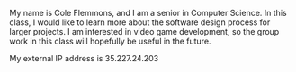 My name is Cole Flemmons, and I am a senior in Computer Science. In this class, I would like to learn more about the software design process for larger projects. I am interested in video game development, so the group work in this class will hopefully be useful in the future.

My external IP address is 35.227.24.203
